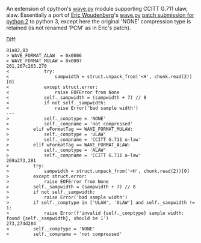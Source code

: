 An extension of cpython's [wave.py](https://github.com/python/cpython/blob/master/Lib/wave.py) module supporting CCITT G.711 ulaw, alaw. Essentially a port of [Eric Woudenberg](http://www.woudy.org)'s [wave.py](https://bugs.python.org/file36465/wave.py) [patch submission for python 2](https://bugs.python.org/issue1483545) to python 3, except here the original 'NONE' compression type is retained (is not renamed 'PCM' as in Eric's patch).

Diff:
```
81a82,83
> WAVE_FORMAT_ALAW  = 0x0006
> WAVE_FORMAT_MULAW = 0x0007
261,267c263,270
<             try:
<                 sampwidth = struct.unpack_from('<H', chunk.read(2))[0]
<             except struct.error:
<                 raise EOFError from None
<             self._sampwidth = (sampwidth + 7) // 8
<             if not self._sampwidth:
<                 raise Error('bad sample width')
---
>             self._comptype = 'NONE'
>             self._compname = 'not compressed'
>         elif wFormatTag == WAVE_FORMAT_MULAW:
>             self._comptype = 'ULAW'
>             self._compname = 'CCITT G.711 u-law'
>         elif wFormatTag == WAVE_FORMAT_ALAW:
>             self._comptype = 'ALAW'
>             self._compname = 'CCITT G.711 a-law'
269a273,281
>         try:
>             sampwidth = struct.unpack_from('<H', chunk.read(2))[0]
>         except struct.error:
>             raise EOFError from None
>         self._sampwidth = (sampwidth + 7) // 8
>         if not self._sampwidth:
>             raise Error('bad sample width')
>         if self._comptype in ['ULAW', 'ALAW'] and self._sampwidth != 1:
>             raise Error(f'invalid {self._comptype} sample width: found {self._sampwidth}, should be 1')
273,274d284
<         self._comptype = 'NONE'
<         self._compname = 'not compressed'
```
